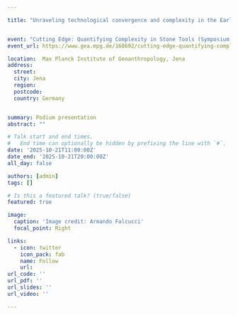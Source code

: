 ```yaml
---

title: "Unraveling technological convergence and complexity in the Early Upper Paleolithic: A Mediterranean perspective"


event: "Cutting Edge: Quantifying Complexity in Stone Tools (Symposium)"
event_url: https://www.gea.mpg.de/168692/cutting-edge-quantifying-complexity-in-stone-tools

location:  Max Planck Institute of Geoanthropology, Jena
address:
  street:
  city: Jena
  region:
  postcode:
  country: Germany


summary: Podium presentation
abstract: ""

# Talk start and end times.
#   End time can optionally be hidden by prefixing the line with `#`.
date: '2025-10-21T11:00:00Z'
date_end: '2025-10-21T20:00:00Z'
all_day: false

authors: [admin]
tags: []

# Is this a featured talk? (true/false)
featured: true

image:
  caption: 'Image credit: Armando Falcucci'
  focal_point: Right

links:
  - icon: twitter
    icon_pack: fab
    name: Follow
    url:
url_code: ''
url_pdf: ''
url_slides: ''
url_video: ''

---
```

